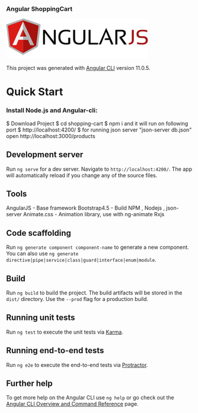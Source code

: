 ### Angular ShoppingCart
![](images/angular.png)




This project was generated with [Angular CLI](https://github.com/angular/angular-cli) version 11.0.5.


# Quick Start
### Install Node.js and Angular-cli:

$ Download Project
$ cd shopping-cart
$ npm i and it will run on following port
$ http://localhost:4200/ 
$ for running json server "json-server db.json" open http://localhost:3000/products

## Development server

Run `ng serve` for a dev server. Navigate to `http://localhost:4200/`. The app will automatically reload if you change any of the source files.


## Tools
 AngularJS - Base framework
 Bootstrap4.5 - Build
 NPM , Nodejs , json-server
 Animate.css - Animation library, use with ng-animate
 Rxjs

## Code scaffolding

Run `ng generate component component-name` to generate a new component. You can also use `ng generate directive|pipe|service|class|guard|interface|enum|module`.

## Build

Run `ng build` to build the project. The build artifacts will be stored in the `dist/` directory. Use the `--prod` flag for a production build.

## Running unit tests

Run `ng test` to execute the unit tests via [Karma](https://karma-runner.github.io).

## Running end-to-end tests

Run `ng e2e` to execute the end-to-end tests via [Protractor](http://www.protractortest.org/).

## Further help

To get more help on the Angular CLI use `ng help` or go check out the [Angular CLI Overview and Command Reference](https://angular.io/cli) page.
